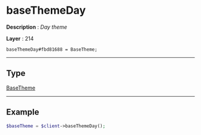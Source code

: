 # baseThemeDay

**Description** : *Day theme*

**Layer** : 214

```tl
baseThemeDay#fbd81688 = BaseTheme;
```

---

## Type

[BaseTheme](type/BaseTheme)

---

## Example

```php
$baseTheme = $client->baseThemeDay();
```